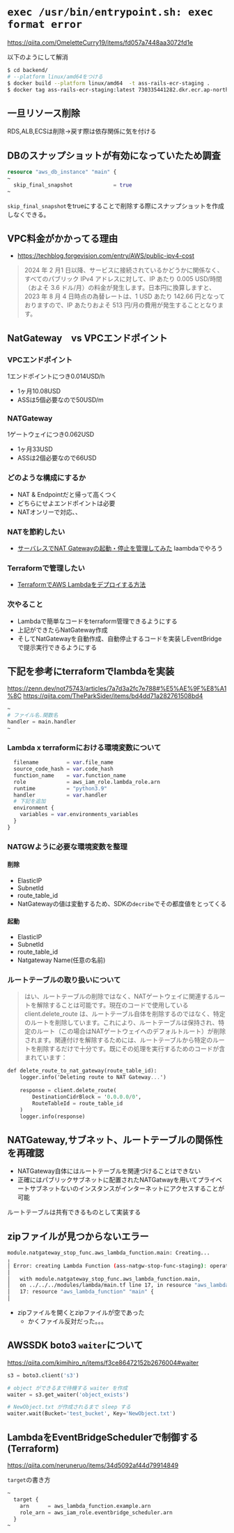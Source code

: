 # `exec /usr/bin/entrypoint.sh: exec format error`

https://qiita.com/OmeletteCurry19/items/fd057a7448aa3072fd1e

以下のようにして解消
```bash
$ cd backend/
# --platform linux/amd64をつける
$ docker build --platform linux/amd64  -t ass-rails-ecr-staging .
$ docker tag ass-rails-ecr-staging:latest 730335441282.dkr.ecr.ap-northeast-1.amazonaws.com/ass-rails-ecr-staging:stg
```

## 一旦リソース削除

RDS,ALB,ECSは削除→戻す際は依存関係に気を付ける

## DBのスナップショットが有効になっていたため調査
```terraform
resource "aws_db_instance" "main" {
~
  skip_final_snapshot             = true
~
```
`skip_final_snapshot`をtrueにすることで削除する際にスナップショットを作成しなくできる。

## VPC料金がかかってる理由
- https://techblog.forgevision.com/entry/AWS/public-ipv4-cost

> 2024 年 2 月1 日以降、サービスに接続されているかどうかに関係なく、すべてのパブリック IPv4 アドレスに対して、IP あたり 0.005 USD/時間（およそ 3.6 ドル/月）の料金が発生します。日本円に換算しますと、2023 年 8 月 4 日時点の為替レートは、1 USD あたり 142.66 円となっておりますので、IP あたりおよそ 513 円/月の費用が発生することとなります。


## NatGateway　vs VPCエンドポイント

### VPCエンドポイント
1エンドポイントにつき0.014USD/h
- 1ヶ月10.08USD
- ASSは5個必要なので50USD/m

### NATGateway
1ゲートウェイにつき0.062USD
- 1ヶ月33USD
- ASSは2個必要なので66USD

### どのような構成にするか

- NAT & Endpointだと帰って高くつく
- どちらにせよエンドポイントは必要
- NATオンリーで対応、、

### NATを節約したい
- [サーバレスでNAT Gatewayの起動・停止を管理してみた](https://www.ntt-tx.co.jp/column/dojo_aws_blog/20180411/)
laambdaでやろう

### Terraformで管理したい
- [TerraformでAWS Lambdaをデプロイする方法](https://qiita.com/curlneko/items/15607f8ef319cc97a75e)

### 次やること
- Lambdaで簡単なコードをterraform管理できるようにする
- 上記ができたらNatGateway作成
- そしてNatGatewayを自動作成、自動停止するコードを実装しEventBridgeで提示実行できるようにする

## 下記を参考にterraformでlambdaを実装
https://zenn.dev/not75743/articles/7a7d3a2fc7e788#%E5%AE%9F%E8%A1%8C
https://qiita.com/TheParkSider/items/bd4dd71a282761508bd4

```terraform
~
# ファイル名.関数名
handler = main.handler
~
```

### Lambda x terraformにおける環境変数について

```terraform
  filename         = var.file_name
  source_code_hash = var.code_hash
  function_name    = var.function_name
  role             = aws_iam_role.lambda_role.arn
  runtime          = "python3.9"
  handler          = var.handler
  # 下記を追加
  environment {
    variables = var.environments_variables
  }
}
```

### NATGWように必要な環境変数を整理

#### 削除
- ElasticIP
- SubnetId
- route_table_id
- NatGatewayの値は変動するため、SDKの`decribe`でその都度値をとってくる

#### 起動
- ElasticIP
- SubnetId
- route_table_id
- Natgateway Name(任意の名前)

### ルートテーブルの取り扱いについて
> はい、ルートテーブルの削除ではなく、NATゲートウェイに関連するルートを解除することは可能です。現在のコードで使用している client.delete_route は、ルートテーブル自体を削除するのではなく、特定のルートを削除しています。これにより、ルートテーブルは保持され、特定のルート（この場合はNATゲートウェイへのデフォルトルート）が削除されます。関連付けを解除するためには、ルートテーブルから特定のルートを削除するだけで十分です。既にその処理を実行するためのコードが含まれています：

```terraform
def delete_route_to_nat_gateway(route_table_id):
    logger.info('Deleting route to NAT Gateway...')
    
    response = client.delete_route(
        DestinationCidrBlock = '0.0.0.0/0',
        RouteTableId = route_table_id
    )
    logger.info(response)
```

## NATGateway,サブネット、ルートテーブルの関係性を再確認

- NATGateway自体にはルートテーブルを関連づけることはできない
- 正確にはパブリックサブネットに配置されたNATGatwayを用いてプライベートサブネットないのインスタンスがインターネットにアクセスすることが可能

ルートテーブルは共有できるものとして実装する

## zipファイルが見つからないエラー
```bash
module.natgateway_stop_func.aws_lambda_function.main: Creating...
╷
│ Error: creating Lambda Function (ass-natgw-stop-func-staging): operation error Lambda: CreateFunction, https response error StatusCode: 400, RequestID: 008d9cc3-9e2c-439f-a684-78b305dfa9b1, InvalidParameterValueException: Uploaded file must be a non-empty zip
│
│   with module.natgateway_stop_func.aws_lambda_function.main,
│   on ../../../modules/lambda/main.tf line 17, in resource "aws_lambda_function" "main":
│   17: resource "aws_lambda_function" "main" {
│
```

- zipファイルを開くとzipファイルが空であった
  - かくファイル反対だった。。。
 
## AWSSDK boto3 `waiter`について

https://qiita.com/kimihiro_n/items/f3ce86472152b2676004#waiter

```python
s3 = boto3.client('s3')

# object ができるまで待機する waiter を作成
waiter = s3.get_waiter('object_exists')

# NewObject.txt が作成されるまで sleep する
waiter.wait(Bucket='test_bucket', Key='NewObject.txt')
```

## LambdaをEventBridgeSchedulerで制御する(Terraform)

https://qiita.com/neruneruo/items/34d5092af44d79914849

`target`の書き方
```terraform
~
  target {
    arn      = aws_lambda_function.example.arn
    role_arn = aws_iam_role.eventbridge_scheduler.arn
  }
~
```
